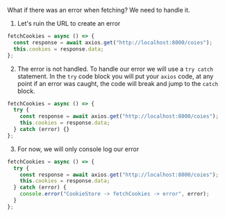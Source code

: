 What if there was an error when fetching? We need to handle it.

1. Let's ruin the URL to create an error

```javascript
fetchCookies = async () => {
  const response = await axios.get("http://localhost:8000/coies");
  this.cookies = response.data;
};
```

2. The error is not handled. To handle our error we will use a `try catch` statement. In the `try` code block you will put your `axios` code, at any point if an error was caught, the code will break and jump to the `catch` block.

```javascript
fetchCookies = async () => {
  try {
    const response = await axios.get("http://localhost:8000/coies");
    this.cookies = response.data;
  } catch (error) {}
};
```

3. For now, we will only console log our error

```javascript
fetchCookies = async () => {
  try {
    const response = await axios.get("http://localhost:8000/coies");
    this.cookies = response.data;
  } catch (error) {
    console.error("CookieStore -> fetchCookies -> error", error);
  }
};
```
